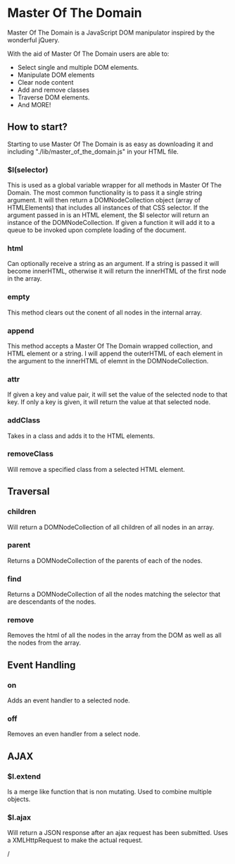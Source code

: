 # Master Of The Domain

Master Of The Domain is a JavaScript DOM manipulator inspired by the wonderful jQuery.

With the aid of Master Of The Domain users are able to:
 * Select single and multiple DOM elements.
 * Manipulate DOM elements
 * Clear node content
 * Add and remove classes
 * Traverse DOM elements.
 * And MORE!

 ## How to start?
  Starting to use Master Of The Domain is as easy as downloading it and including "./lib/master_of_the_domain.js" in your HTML file.

 ### $l(selector)
 This is used as a global variable wrapper for all methods in Master Of The Domain.
 The most common functionality is to pass it a single string argument. It will then return a DOMNodeCollection object (array of HTMLElements) that includes all instances of that CSS selector.
 If the argument passed in is an HTML element, the $l selector will return an instance of the DOMNodeCollection.
 If given a function it will add it to a queue to be invoked upon complete loading of the document.

### html

Can optionally receive a string as an argument. If a string is passed it will become innerHTML,
otherwise it will return the innerHTML of the first node in the array.

### empty

This method clears out the conent of all nodes in the internal array.

### append

This method accepts a Master Of The Domain wrapped collection, and HTML element or a string.
I will append the outerHTML of each element in the argument to the innerHTML of elemnt in the DOMNodeCollection.

### attr
If given a key and value pair, it will set the value of the selected node to that key.
If only a key is given, it will return the value at that selected node.

### addClass
Takes in a class and adds it to the HTML elements.

### removeClass
Will remove a specified class from a selected HTML element.


## Traversal

### children
Will return a DOMNodeCollection of all children of all nodes in an array.

### parent
Returns a DOMNodeCollection of the parents of each of the nodes.

### find
Returns a DOMNodeCollection of all the nodes matching the selector that are
descendants of the nodes.

### remove
Removes the html of all the nodes in the array from the DOM as well as all the
nodes from the array.

## Event Handling

### on
Adds an event handler to a selected node.

### off
Removes an even handler from a select node.

## AJAX

### $l.extend
Is a merge like function that is non mutating. Used to combine multiple objects.

### $l.ajax
Will return a JSON response after an ajax request has been submitted.
Uses a XMLHttpRequest to make the actual request.

























/
